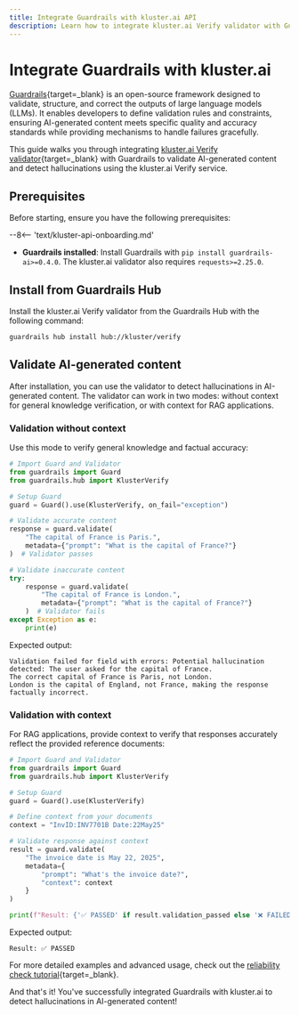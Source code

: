 ```yaml
---
title: Integrate Guardrails with kluster.ai API
description: Learn how to integrate kluster.ai Verify validator with Guardrails, a framework for validating and structuring LLM outputs, to detect hallucinations in AI-generated content.
---
```


# Integrate Guardrails with kluster.ai

[Guardrails](https://www.guardrailsai.com/){target=\_blank} is an open-source framework designed to validate, structure, and correct the outputs of large language models (LLMs). It enables developers to define validation rules and constraints, ensuring AI-generated content meets specific quality and accuracy standards while providing mechanisms to handle failures gracefully.

This guide walks you through integrating [kluster.ai Verify validator](https://github.com/kluster-ai/verify-guardrails-validator){target=\_blank} with Guardrails to validate AI-generated content and detect hallucinations using the kluster.ai Verify service.

## Prerequisites

Before starting, ensure you have the following prerequisites:

--8<-- 'text/kluster-api-onboarding.md'
- **Guardrails installed**: Install Guardrails with `pip install guardrails-ai>=0.4.0`. The kluster.ai validator also requires `requests>=2.25.0`.

## Install from Guardrails Hub

Install the kluster.ai Verify validator from the Guardrails Hub with the following command:

```bash
guardrails hub install hub://kluster/verify
```

## Validate AI-generated content

After installation, you can use the validator to detect hallucinations in AI-generated content. The validator can work in two modes: without context for general knowledge verification, or with context for RAG applications.

### Validation without context

Use this mode to verify general knowledge and factual accuracy:

```python
# Import Guard and Validator
from guardrails import Guard
from guardrails.hub import KlusterVerify

# Setup Guard
guard = Guard().use(KlusterVerify, on_fail="exception")

# Validate accurate content
response = guard.validate(
    "The capital of France is Paris.",
    metadata={"prompt": "What is the capital of France?"}
)  # Validator passes

# Validate inaccurate content
try:
    response = guard.validate(
        "The capital of France is London.",
        metadata={"prompt": "What is the capital of France?"}
    )  # Validator fails
except Exception as e:
    print(e)
```

Expected output:
```console
Validation failed for field with errors: Potential hallucination detected: The user asked for the capital of France.
The correct capital of France is Paris, not London.
London is the capital of England, not France, making the response factually incorrect.
```

### Validation with context

For RAG applications, provide context to verify that responses accurately reflect the provided reference documents:

```python
# Import Guard and Validator
from guardrails import Guard
from guardrails.hub import KlusterVerify

# Setup Guard
guard = Guard().use(KlusterVerify)

# Define context from your documents
context = "InvID:INV7701B Date:22May25"

# Validate response against context
result = guard.validate(
    "The invoice date is May 22, 2025",
    metadata={
        "prompt": "What's the invoice date?",
        "context": context
    }
)

print(f"Result: {'✅ PASSED' if result.validation_passed else '❌ FAILED'}")
```

Expected output:
```console
Result: ✅ PASSED
```

For more detailed examples and advanced usage, check out the [reliability check tutorial](/tutorials/klusterai-api/reliability-check/){target=_blank}.

And that's it! You've successfully integrated Guardrails with kluster.ai to detect hallucinations in AI-generated content!